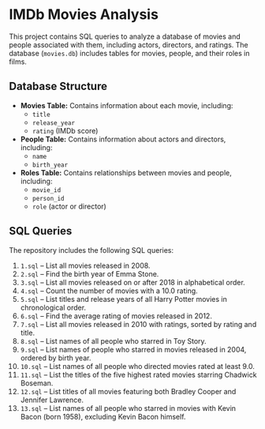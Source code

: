 # IMDb Movies Analysis

This project contains SQL queries to analyze a database of movies and people associated with them, including actors, directors, and ratings. The database (`movies.db`) includes tables for movies, people, and their roles in films.

## Database Structure

- **Movies Table:** Contains information about each movie, including:
  - `title`
  - `release_year`
  - `rating` (IMDb score)
- **People Table:** Contains information about actors and directors, including:
  - `name`
  - `birth_year`
- **Roles Table:** Contains relationships between movies and people, including:
  - `movie_id`
  - `person_id`
  - `role` (actor or director)

## SQL Queries

The repository includes the following SQL queries:

1. `1.sql` – List all movies released in 2008.
2. `2.sql` – Find the birth year of Emma Stone.
3. `3.sql` – List all movies released on or after 2018 in alphabetical order.
4. `4.sql` – Count the number of movies with a 10.0 rating.
5. `5.sql` – List titles and release years of all Harry Potter movies in chronological order.
6. `6.sql` – Find the average rating of movies released in 2012.
7. `7.sql` – List all movies released in 2010 with ratings, sorted by rating and title.
8. `8.sql` – List names of all people who starred in Toy Story.
9. `9.sql` – List names of people who starred in movies released in 2004, ordered by birth year.
10. `10.sql` – List names of all people who directed movies rated at least 9.0.
11. `11.sql` – List the titles of the five highest rated movies starring Chadwick Boseman.
12. `12.sql` – List titles of all movies featuring both Bradley Cooper and Jennifer Lawrence.
13. `13.sql` – List names of all people who starred in movies with Kevin Bacon (born 1958), excluding Kevin Bacon himself.

